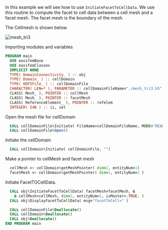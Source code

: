 In this example we will see how to use `InitiateFacetToCellData`. We use
this routine to compute the facet to cell data between a cell mesh and a facet mesh. The facet mesh is the boundary of the mesh.

The Cellmesh is shown below.

![mesh_tri3](figures/mesh_tri3.png)

Importing modules and variables

```fortran
PROGRAM main
  USE easifemBase
  USE easifemClasses
  IMPLICIT NONE
  TYPE( DomainConnectivity_ ) :: obj
  TYPE( Domain_ ) :: cellDomain
  TYPE( HDF5File_ ) :: cellDomainFile
  CHARACTER( LEN=* ), PARAMETER :: cellDomainFileName="./mesh_tri3.h5"
  CLASS( Mesh_ ), POINTER :: cellMesh
  CLASS( Mesh_ ), POINTER :: facetMesh
  CLASS( ReferenceElement_ ), POINTER :: refelem
  INTEGER( I4B ) :: ii, iel
```

Open the mesh file for cellDomain

```fortran
  CALL cellDomainFile%Initiate( FileName=cellDomainFileName, MODE="READ" )
  CALL cellDomainFile%Open()
```

Initiate the cellDomain

```fortran
  CALL cellDomain%Initiate( cellDomainFile, "")
```

Make a pointer to cellMesh and facet mesh

```fortran
  cellMesh => cellDomain%getMeshPointer( dim=2, entityNum=1)
  facetMesh => cellDomain%getMeshPointer( dim=1, entityNum=2 )
```

Initiate FacetTOCellData.

```fortran
  CALL obj%InitiateFacetToCellData( facetMesh=facetMesh, &
    & cellMesh=cellMesh, dim=2, entityNum=1, isMaster=.TRUE. )
  CALL obj%DisplayFacetToCellData( msg="facetToCell=" )
```

```fortran
  CALL cellDomainFile%Deallocate()
  CALL cellDomain%Deallocate()
  CALL obj%Deallocate()
END PROGRAM main
```
